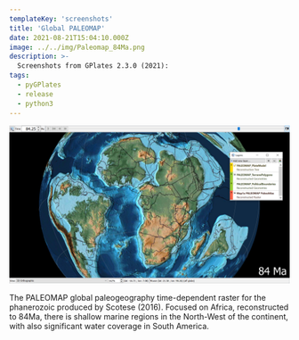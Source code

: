 ```yaml
---
templateKey: 'screenshots'
title: 'Global PALEOMAP'
date: 2021-08-21T15:04:10.000Z
image: ../../img/Paleomap_84Ma.png
description: >-
  Screenshots from GPlates 2.3.0 (2021):
tags:
  - pyGPlates
  - release
  - python3
---
```

![Global PALEOMAP](../../img/Paleomap_84Ma.png)

The PALEOMAP global paleogeography time-dependent raster for the phanerozoic produced by Scotese (2016). Focused on Africa, reconstructed to 84Ma, there is shallow marine regions in the North-West of the continent, with also significant water coverage in South America.
